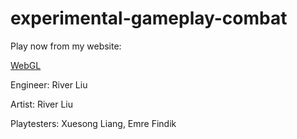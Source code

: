 # experimental-gameplay-combat

Play now from my website:

[WebGL](https://river34.github.io/experimental-gameplay-combat/webgl/index.html)

Engineer: River Liu

Artist: River Liu

Playtesters: Xuesong Liang, Emre Findik
